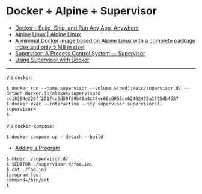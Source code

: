 # Docker + Alpine + Supervisor

* [Docker - Build, Ship, and Run Any App, Anywhere](https://www.docker.com/)
* [Alpine Linux | Alpine Linux](https://alpinelinux.org/)
 * [A minimal Docker image based on Alpine Linux with a complete package index and only 5 MB in size!](https://hub.docker.com/_/alpine/)
* [Supervisor: A Process Control System — Supervisor](http://supervisord.org/)
 * [Using Supervisor with Docker](https://docs.docker.com/engine/admin/using_supervisord/)

---

via `docker`:

```
$ docker run --name supervisor --volume $(pwd):/etc/supervisor.d/ --detach docker.io/alexus/supervisord
cd18364e220ff251f4a5d59f59b40a4c48ec08ed855ce62482475a1f95db4557
$ docker exec --interactive --tty supervisor supervisorctl
supervisor> 
$ 
```

via `docker-compose`:

```
$ docker-compose up --detach --build
```

* [Adding a Program](http://supervisord.org/running.html#adding-a-program)

```
$ mkdir ./supervisor.d/
$ $EDITOR ./supervisor.d/foo.ini
$ cat ./foo.ini 
[program:foo]
command=/bin/cat
$ 
```
